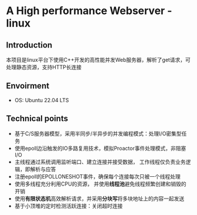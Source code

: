 # A High performance Webserver -linux

## Introduction  

本项目是linux平台下使用C++开发的高性能并发Web服务器，解析了get请求，可处理静态资源，支持HTTP长连接

## Envoirment

* OS: Ubuntu 22.04 LTS

##  Technical points

* 基于C/S服务器模型，采用半同步/半异步的并发编程模式：处理I/O密集型任务
* 使用epoll边沿触发的IO多路复用技术，模拟Proactor事件处理模式，非阻塞I/O
* 主线程通过系统调用监听端口、建立连接并接受数据， 工作线程仅负责业务逻辑，即解析与应答
* 注册epoll的EPOLLONESHOT事件，确保每个连接每次只被一个线程处理
* 使用多线程充分利用CPU的资源， 并使用**线程池**避免线程频繁创建和销毁的开销
* 使用**有限状态机**高效解析请求，并采用**分块写**将多块地址上的内容一起发送
* 基于小顶堆的定时检测活跃连接：关闭超时连接


